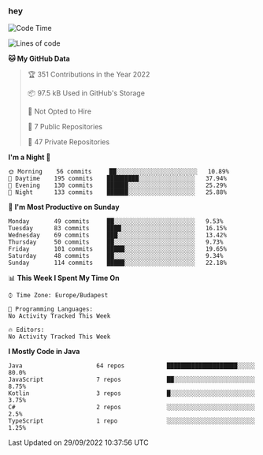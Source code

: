 ### hey

<!--START_SECTION:waka-->
![Code Time](http://img.shields.io/badge/Code%20Time-801%20hrs%2035%20mins-blue)

![Lines of code](https://img.shields.io/badge/From%20Hello%20World%20I%27ve%20Written-511%20Thousand%20lines%20of%20code-blue)

**🐱 My GitHub Data** 

> 🏆 351 Contributions in the Year 2022
 > 
> 📦 97.5 kB Used in GitHub's Storage 
 > 
> 🚫 Not Opted to Hire
 > 
> 📜 7 Public Repositories 
 > 
> 🔑 47 Private Repositories  
 > 
**I'm a Night 🦉** 

```text
🌞 Morning    56 commits     ██░░░░░░░░░░░░░░░░░░░░░░░   10.89% 
🌆 Daytime    195 commits    █████████░░░░░░░░░░░░░░░░   37.94% 
🌃 Evening    130 commits    ██████░░░░░░░░░░░░░░░░░░░   25.29% 
🌙 Night      133 commits    ██████░░░░░░░░░░░░░░░░░░░   25.88%

```
📅 **I'm Most Productive on Sunday** 

```text
Monday       49 commits     ██░░░░░░░░░░░░░░░░░░░░░░░   9.53% 
Tuesday      83 commits     ████░░░░░░░░░░░░░░░░░░░░░   16.15% 
Wednesday    69 commits     ███░░░░░░░░░░░░░░░░░░░░░░   13.42% 
Thursday     50 commits     ██░░░░░░░░░░░░░░░░░░░░░░░   9.73% 
Friday       101 commits    █████░░░░░░░░░░░░░░░░░░░░   19.65% 
Saturday     48 commits     ██░░░░░░░░░░░░░░░░░░░░░░░   9.34% 
Sunday       114 commits    █████░░░░░░░░░░░░░░░░░░░░   22.18%

```


📊 **This Week I Spent My Time On** 

```text
⌚︎ Time Zone: Europe/Budapest

💬 Programming Languages: 
No Activity Tracked This Week

🔥 Editors: 
No Activity Tracked This Week

```

**I Mostly Code in Java** 

```text
Java                     64 repos            ████████████████████░░░░░   80.0% 
JavaScript               7 repos             ██░░░░░░░░░░░░░░░░░░░░░░░   8.75% 
Kotlin                   3 repos             █░░░░░░░░░░░░░░░░░░░░░░░░   3.75% 
C#                       2 repos             ░░░░░░░░░░░░░░░░░░░░░░░░░   2.5% 
TypeScript               1 repo              ░░░░░░░░░░░░░░░░░░░░░░░░░   1.25%

```



 Last Updated on 29/09/2022 10:37:56 UTC
<!--END_SECTION:waka-->
